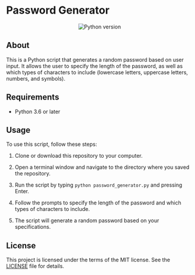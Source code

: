 # Password Generator

<p align="center">
  <img src="https://img.shields.io/badge/python-3.6%20%7C%203.7-blue" alt="Python version" />
</p>

## About

This is a Python script that generates a random password based on user input. It allows the user to specify the length of the password, as well as which types of characters to include (lowercase letters, uppercase letters, numbers, and symbols).

## Requirements

- Python 3.6 or later

## Usage

To use this script, follow these steps:

1. Clone or download this repository to your computer.

2. Open a terminal window and navigate to the directory where you saved the repository.

3. Run the script by typing `python password_generator.py` and pressing Enter.

4. Follow the prompts to specify the length of the password and which types of characters to include.

5. The script will generate a random password based on your specifications.

## License

This project is licensed under the terms of the MIT license. See the [LICENSE](LICENSE) file for details.


